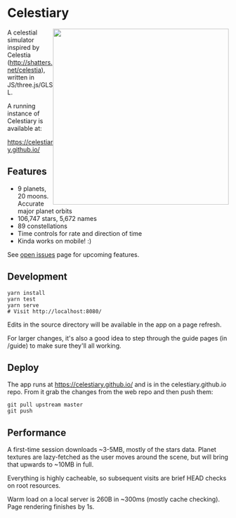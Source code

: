 # Celestiary
<img src="screens/ss-Dec-5-2020.png" width="400" style="float: right;"/>

A celestial simulator inspired by Celestia
(http://shatters.net/celestia), written in JS/three.js/GLSL.

A running instance of Celestiary is available at:

https://celestiary.github.io/

## Features
- 9 planets, 20 moons. Accurate major planet orbits
- 106,747 stars, 5,672 names
- 89 constellations
- Time controls for rate and direction of time
- Kinda works on mobile! :)

See [open issues](https://github.com/celestiary/celestiary/issues) page for upcoming features. 

## Development
```
yarn install
yarn test
yarn serve
# Visit http://localhost:8080/
```

Edits in the source directory will be available in the app on a page refresh.

For larger changes, it's also a good idea to step through the guide pages (in /guide) to make sure they'll all working.

## Deploy
The app runs at https://celestiary.github.io/ and is in the celestiary.github.io repo.  From it grab the changes from the web repo and then push them:

```
git pull upstream master
git push
```

## Performance
A first-time session downloads ~3-5MB, mostly of the stars data.  Planet textures are lazy-fetched as the user moves around the scene, but will bring that upwards to ~10MB in full.

Everything is highly cacheable, so subsequent visits are brief HEAD checks on root resources.

Warm load on a local server is 260B in ~300ms (mostly cache checking).  Page rendering finishes by 1s.
